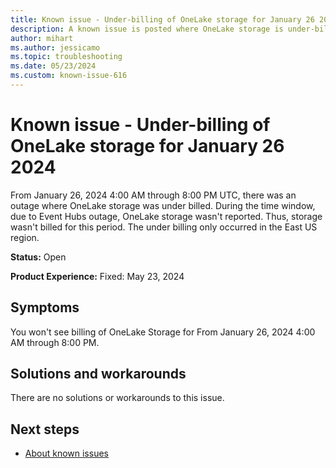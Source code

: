 ```yaml
---
title: Known issue - Under-billing of OneLake storage for January 26 2024
description: A known issue is posted where OneLake storage is under-billing for January 26 2024.
author: mihart
ms.author: jessicamo
ms.topic: troubleshooting 
ms.date: 05/23/2024
ms.custom: known-issue-616
---
```


# Known issue - Under-billing of OneLake storage for January 26 2024

From January 26, 2024 4:00 AM through 8:00 PM UTC, there was an outage where OneLake storage was under billed. During the time window, due to Event Hubs outage, OneLake storage wasn't reported. Thus, storage wasn't billed for this period. The under billing only occurred in the East US region.

**Status:** Open

**Product Experience:** Fixed: May 23, 2024

## Symptoms

You won't see billing of OneLake Storage for From January 26, 2024 4:00 AM through 8:00 PM.

## Solutions and workarounds

There are no solutions or workarounds to this issue.

## Next steps

- [About known issues](https://support.fabric.microsoft.com/known-issues)
